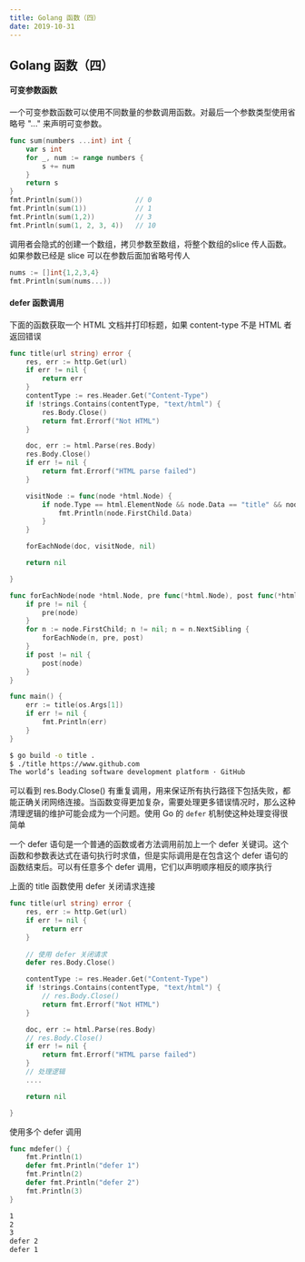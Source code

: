 ```yaml
---
title: Golang 函数（四）
date: 2019-10-31
---
```



## Golang 函数（四）



#### 可变参数函数

一个可变参数函数可以使用不同数量的参数调用函数。对最后一个参数类型使用省略号 "..." 来声明可变参数。

```go
func sum(numbers ...int) int {
	var s int
	for _, num := range numbers {
		s += num
	}
	return s
}
fmt.Println(sum())             // 0
fmt.Println(sum(1))            // 1
fmt.Println(sum(1,2))          // 3
fmt.Println(sum(1, 2, 3, 4))   // 10
```
调用者会隐式的创建一个数组，拷贝参数至数组，将整个数组的slice 传人函数。如果参数已经是 slice 可以在参数后面加省略号传人

```go
nums := []int{1,2,3,4}
fmt.Println(sum(nums...))
```



#### defer 函数调用

下面的函数获取一个 HTML 文档并打印标题，如果 content-type 不是 HTML 者返回错误

```go
func title(url string) error {
	res, err := http.Get(url)
	if err != nil {
		return err
	}
	contentType := res.Header.Get("Content-Type")
	if !strings.Contains(contentType, "text/html") {
		res.Body.Close()
		return fmt.Errorf("Not HTML")
	}

	doc, err := html.Parse(res.Body)
	res.Body.Close()
	if err != nil {
		return fmt.Errorf("HTML parse failed")
	}

	visitNode := func(node *html.Node) {
		if node.Type == html.ElementNode && node.Data == "title" && node.FirstChild != nil {
			fmt.Println(node.FirstChild.Data)
		}
	}

	forEachNode(doc, visitNode, nil)

	return nil

}

func forEachNode(node *html.Node, pre func(*html.Node), post func(*html.Node)) {
	if pre != nil {
		pre(node)
	}
	for n := node.FirstChild; n != nil; n = n.NextSibling {
		forEachNode(n, pre, post)
	}
	if post != nil {
		post(node)
	}
}

func main() {
	err := title(os.Args[1])
	if err != nil {
		fmt.Println(err)
	}
}
```

```sh
$ go build -o title .
$ ./title https://www.github.com
The world’s leading software development platform · GitHub
```

可以看到 res.Body.Close() 有重复调用，用来保证所有执行路径下包括失败，都能正确关闭网络连接。当函数变得更加复杂，需要处理更多错误情况时，那么这种清理逻辑的维护可能会成为一个问题。使用 Go 的 `defer` 机制使这种处理变得很简单

一个 defer 语句是一个普通的函数或者方法调用前加上一个 defer 关键词。这个函数和参数表达式在语句执行时求值，但是实际调用是在包含这个 defer 语句的函数结束后。可以有任意多个 defer 调用，它们以声明顺序相反的顺序执行


上面的 title 函数使用 defer 关闭请求连接

```go
func title(url string) error {
	res, err := http.Get(url)
	if err != nil {
		return err
    }
    
    // 使用 defer 关闭请求
    defer res.Body.Close()

	contentType := res.Header.Get("Content-Type")
	if !strings.Contains(contentType, "text/html") {
		// res.Body.Close()
		return fmt.Errorf("Not HTML")
	}

	doc, err := html.Parse(res.Body)
	// res.Body.Close()
	if err != nil {
		return fmt.Errorf("HTML parse failed")
	}
    // 处理逻辑
    ....

	return nil

}
```

使用多个 defer 调用

```go
func mdefer() {
	fmt.Println(1)
	defer fmt.Println("defer 1")
	fmt.Println(2)
	defer fmt.Println("defer 2")
	fmt.Println(3)
}
```
```sh
1
2
3
defer 2
defer 1
```








